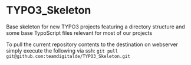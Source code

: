TYPO3_Skeleton
==============

Base skeleton for new TYPO3 projects featuring a directory structure and some base TypoScript files relevant for most of our projects

To pull the current repository contents to the destination on webserver simply execute the following via ssh:
`git pull git@github.com:teamdigitalde/TYPO3_Skeleton.git`